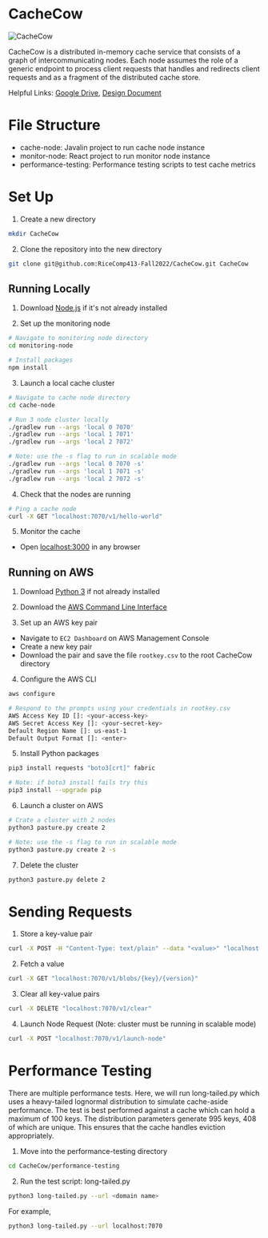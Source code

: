 # CacheCow

![CacheCow](https://github.com/RiceComp413-Fall2022/CacheCow/actions/workflows/ci.yml/badge.svg)

CacheCow is a distributed in-memory cache service that consists of a graph of intercommunicating nodes. Each node assumes the role of a generic endpoint to process client requests that handles and redirects client requests and as a fragment of the distributed cache store.

Helpful Links: [Google Drive](https://drive.google.com/drive/u/0/folders/14yXw_k74cJNPWMZYnpjWMDIvtp1FH8T9), [Design Document](https://docs.google.com/document/d/1lT3F6lsjmoETbyx3xtu-MgMmEzld4PASVc9IrKrWGbw/)

# File Structure

- cache-node: Javalin project to run cache node instance
- monitor-node: React project to run monitor node instance
- performance-testing: Performance testing scripts to test cache metrics

# Set Up

1. Create a new directory

```sh
mkdir CacheCow
```

2. Clone the repository into the new directory

```sh
git clone git@github.com:RiceComp413-Fall2022/CacheCow.git CacheCow
```

## Running Locally

1. Download [Node.js](https://nodejs.org/en/download/) if it's not already installed

2. Set up the monitoring node

```sh
# Navigate to monitoring node directory
cd monitoring-node

# Install packages
npm install
```

3. Launch a local cache cluster

```sh
# Navigate to cache node directory
cd cache-node

# Run 3 node cluster locally
./gradlew run --args 'local 0 7070'
./gradlew run --args 'local 1 7071'
./gradlew run --args 'local 2 7072'

# Note: use the -s flag to run in scalable mode
./gradlew run --args 'local 0 7070 -s'
./gradlew run --args 'local 1 7071 -s'
./gradlew run --args 'local 2 7072 -s'
```

4. Check that the nodes are running

```sh
# Ping a cache node
curl -X GET "localhost:7070/v1/hello-world"
```

5. Monitor the cache

- Open [localhost:3000](http://localhost:3000) in any browser

## Running on AWS

1. Download [Python 3](https://www.python.org/downloads/) if not already installed

2. Download the [AWS Command Line Interface](https://docs.aws.amazon.com/cli/latest/userguide/getting-started-install.html)

3. Set up an AWS key pair

- Navigate to `EC2 Dashboard` on AWS Management Console
- Create a new key pair
- Download the pair and save the file `rootkey.csv` to the root CacheCow directory

4. Configure the AWS CLI

```sh
aws configure

# Respond to the prompts using your credentials in rootkey.csv
AWS Access Key ID []: <your-access-key>
AWS Secret Access Key []: <your-secret-key>
Default Region Name []: us-east-1
Default Output Format []: <enter>
```

5. Install Python packages

```sh
pip3 install requests "boto3[crt]" fabric

# Note: if boto3 install fails try this
pip3 install --upgrade pip
```

6. Launch a cluster on AWS

```sh
# Crate a cluster with 2 nodes
python3 pasture.py create 2

# Note: use the -s flag to run in scalable mode
python3 pasture.py create 2 -s
```

7. Delete the cluster

```sh
python3 pasture.py delete 2
```

# Sending Requests

1. Store a key-value pair

```sh
curl -X POST -H "Content-Type: text/plain" --data "<value>" "localhost:7070/v1/blobs/{key}/{version}"
```

2. Fetch a value

```sh
curl -X GET "localhost:7070/v1/blobs/{key}/{version}"
```

3. Clear all key-value pairs

```sh
curl -X DELETE "localhost:7070/v1/clear"
```

4. Launch Node Request (Note: cluster must be running in scalable mode)

```sh
curl -X POST "localhost:7070/v1/launch-node"
```

# Performance Testing

There are multiple performance tests. Here, we will run long-tailed.py which uses a heavy-tailed lognormal distribution to simulate cache-aside performance. The test is best performed against a cache which can hold a maximum of 100 keys. The distribution parameters generate 995 keys, 408 of which are unique. This ensures that the cache handles eviction appropriately.

1. Move into the performance-testing directory

```sh
cd CacheCow/performance-testing
```

2. Run the test script: long-tailed.py

```sh
python3 long-tailed.py --url <domain name>
```

For example,

```sh
python3 long-tailed.py --url localhost:7070
```
